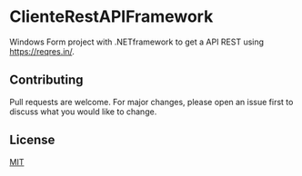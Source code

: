﻿# ClienteRestAPIFramework

Windows Form project with .NETframework to get a API REST using https://reqres.in/.

## Contributing

Pull requests are welcome. For major changes, please open an issue first to discuss what you would like to change.

## License
[MIT](https://choosealicense.com/licenses/mit/)
